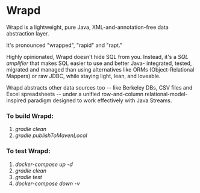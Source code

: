 Wrapd
=====

Wrapd is a lightweight, pure Java, XML-and-annotation-free data 
abstraction layer. 

It's pronounced "wrapped", "rapid" and "rapt."

Highly opinionated, Wrapd doesn't hide SQL from you. Instead, it's 
a *SQL amplifier* that makes SQL easier to use and better 
Java- integrated, tested, migrated and managed than using 
alternatives like ORMs (Object-Relational Mappers) or raw JDBC,
while staying light, lean, and loveable.

Wrapd abstracts other data sources too -- like Berkeley DBs, CSV
files and Excel spreadsheets -- under a unified row-and-column
relational-model-inspired paradigm designed to work 
effectively with Java Streams.

### To build Wrapd: ###

1.   _gradle clean_
2.   _gradle publishToMavenLocal_

### To test Wrapd: ###

1.  _docker-compose up -d_
2.  _gradle clean_
3.  _gradle test_
4.  _docker-compose down -v_
